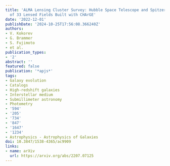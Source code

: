 ```yaml
---
title: 'ALMA Lensing Cluster Survey: Hubble Space Telescope and Spitzer Photometry
  of 33 Lensed Fields Built with CHArGE'
date: '2022-12-01'
publishDate: '2024-10-25T17:56:08.366240Z'
authors:
- V. Kokorev
- G. Brammer
- S. Fujimoto
- et al.
publication_types:
- '2'
abstract: ''
featured: false
publication: '*apjs*'
tags:
- Galaxy evolution
- Catalogs
- High-redshift galaxies
- Interstellar medium
- Submillimeter astronomy
- Photometry
- '594'
- '205'
- '734'
- '847'
- '1647'
- '1234'
- Astrophysics - Astrophysics of Galaxies
doi: 10.3847/1538-4365/ac9909
links:
- name: arXiv
  url: https://arxiv.org/abs/2207.07125
---
```

